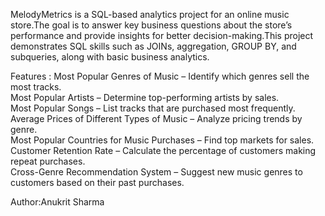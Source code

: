 MelodyMetrics is a SQL-based analytics project for an online music store.The goal is to answer key business questions about the store’s performance and provide insights for better decision-making.This project demonstrates SQL skills such as JOINs, aggregation, GROUP BY, and subqueries, along with basic business analytics.

Features : 
Most Popular Genres of Music – Identify which genres sell the most tracks.  
Most Popular Artists – Determine top-performing artists by sales.  
Most Popular Songs – List tracks that are purchased most frequently.  
Average Prices of Different Types of Music – Analyze pricing trends by genre.  
Most Popular Countries for Music Purchases – Find top markets for sales.
Customer Retention Rate – Calculate the percentage of customers making repeat purchases.  
Cross-Genre Recommendation System – Suggest new music genres to customers based on their past purchases.

Author:Anukrit Sharma
